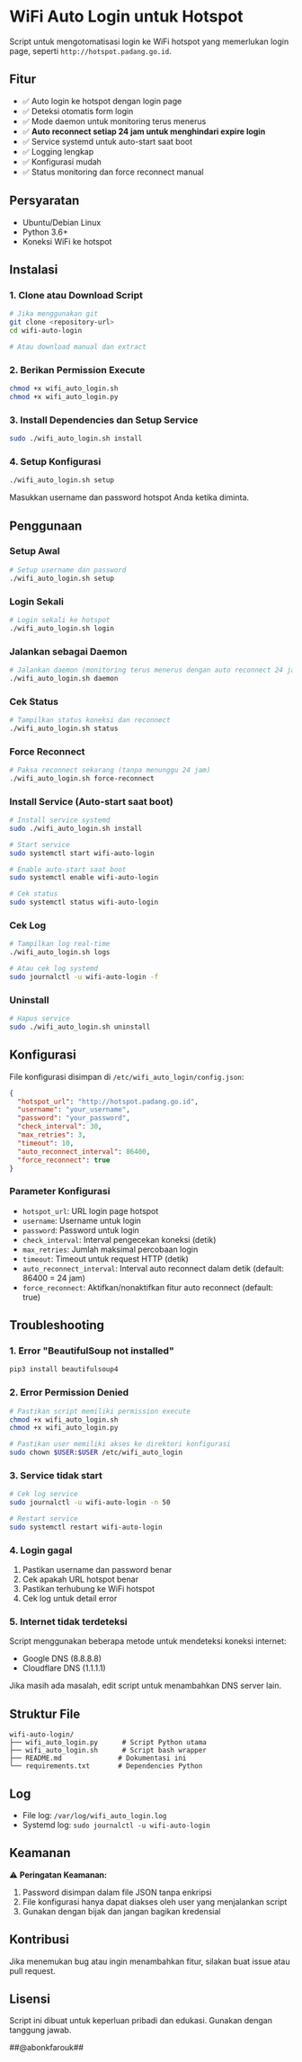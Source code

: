 # WiFi Auto Login untuk Hotspot

Script untuk mengotomatisasi login ke WiFi hotspot yang memerlukan login page, seperti `http://hotspot.padang.go.id`.

## Fitur

- ✅ Auto login ke hotspot dengan login page
- ✅ Deteksi otomatis form login
- ✅ Mode daemon untuk monitoring terus menerus
- ✅ **Auto reconnect setiap 24 jam untuk menghindari expire login**
- ✅ Service systemd untuk auto-start saat boot
- ✅ Logging lengkap
- ✅ Konfigurasi mudah
- ✅ Status monitoring dan force reconnect manual

## Persyaratan

- Ubuntu/Debian Linux
- Python 3.6+
- Koneksi WiFi ke hotspot

## Instalasi

### 1. Clone atau Download Script

```bash
# Jika menggunakan git
git clone <repository-url>
cd wifi-auto-login

# Atau download manual dan extract
```

### 2. Berikan Permission Execute

```bash
chmod +x wifi_auto_login.sh
chmod +x wifi_auto_login.py
```

### 3. Install Dependencies dan Setup Service

```bash
sudo ./wifi_auto_login.sh install
```

### 4. Setup Konfigurasi

```bash
./wifi_auto_login.sh setup
```

Masukkan username dan password hotspot Anda ketika diminta.

## Penggunaan

### Setup Awal

```bash
# Setup username dan password
./wifi_auto_login.sh setup
```

### Login Sekali

```bash
# Login sekali ke hotspot
./wifi_auto_login.sh login
```

### Jalankan sebagai Daemon

```bash
# Jalankan daemon (monitoring terus menerus dengan auto reconnect 24 jam)
./wifi_auto_login.sh daemon
```

### Cek Status

```bash
# Tampilkan status koneksi dan reconnect
./wifi_auto_login.sh status
```

### Force Reconnect

```bash
# Paksa reconnect sekarang (tanpa menunggu 24 jam)
./wifi_auto_login.sh force-reconnect
```

### Install Service (Auto-start saat boot)

```bash
# Install service systemd
sudo ./wifi_auto_login.sh install

# Start service
sudo systemctl start wifi-auto-login

# Enable auto-start saat boot
sudo systemctl enable wifi-auto-login

# Cek status
sudo systemctl status wifi-auto-login
```

### Cek Log

```bash
# Tampilkan log real-time
./wifi_auto_login.sh logs

# Atau cek log systemd
sudo journalctl -u wifi-auto-login -f
```

### Uninstall

```bash
# Hapus service
sudo ./wifi_auto_login.sh uninstall
```

## Konfigurasi

File konfigurasi disimpan di `/etc/wifi_auto_login/config.json`:

```json
{
  "hotspot_url": "http://hotspot.padang.go.id",
  "username": "your_username",
  "password": "your_password",
  "check_interval": 30,
  "max_retries": 3,
  "timeout": 10,
  "auto_reconnect_interval": 86400,
  "force_reconnect": true
}
```

### Parameter Konfigurasi

- `hotspot_url`: URL login page hotspot
- `username`: Username untuk login
- `password`: Password untuk login
- `check_interval`: Interval pengecekan koneksi (detik)
- `max_retries`: Jumlah maksimal percobaan login
- `timeout`: Timeout untuk request HTTP (detik)
- `auto_reconnect_interval`: Interval auto reconnect dalam detik (default: 86400 = 24 jam)
- `force_reconnect`: Aktifkan/nonaktifkan fitur auto reconnect (default: true)

## Troubleshooting

### 1. Error "BeautifulSoup not installed"

```bash
pip3 install beautifulsoup4
```

### 2. Error Permission Denied

```bash
# Pastikan script memiliki permission execute
chmod +x wifi_auto_login.sh
chmod +x wifi_auto_login.py

# Pastikan user memiliki akses ke direktori konfigurasi
sudo chown $USER:$USER /etc/wifi_auto_login
```

### 3. Service tidak start

```bash
# Cek log service
sudo journalctl -u wifi-auto-login -n 50

# Restart service
sudo systemctl restart wifi-auto-login
```

### 4. Login gagal

1. Pastikan username dan password benar
2. Cek apakah URL hotspot benar
3. Pastikan terhubung ke WiFi hotspot
4. Cek log untuk detail error

### 5. Internet tidak terdeteksi

Script menggunakan beberapa metode untuk mendeteksi koneksi internet:
- Google DNS (8.8.8.8)
- Cloudflare DNS (1.1.1.1)

Jika masih ada masalah, edit script untuk menambahkan DNS server lain.

## Struktur File

```
wifi-auto-login/
├── wifi_auto_login.py      # Script Python utama
├── wifi_auto_login.sh      # Script bash wrapper
├── README.md              # Dokumentasi ini
└── requirements.txt       # Dependencies Python
```

## Log

- File log: `/var/log/wifi_auto_login.log`
- Systemd log: `sudo journalctl -u wifi-auto-login`

## Keamanan

⚠️ **Peringatan Keamanan:**

1. Password disimpan dalam file JSON tanpa enkripsi
2. File konfigurasi hanya dapat diakses oleh user yang menjalankan script
3. Gunakan dengan bijak dan jangan bagikan kredensial

## Kontribusi

Jika menemukan bug atau ingin menambahkan fitur, silakan buat issue atau pull request.

## Lisensi

Script ini dibuat untuk keperluan pribadi dan edukasi. Gunakan dengan tanggung jawab. 

##@abonkfarouk##